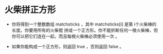 # 火柴拼正方形

- 你将得到一个整数数组 matchsticks ，其中 matchsticks[i] 是第 i个火柴棒的长度。你要用所有的火柴棍 拼成一个正方形。你不能折断任何一根火柴棒，但你可以把它们连在一起，而且每根火柴棒必须使用一次 。

- 如果你能构成一个正方形，则返回 true ，否则返回 false 。

